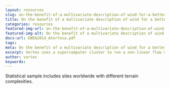 ```yaml
---
layout: resources
slug: on-the-benefit-of-a-multivariate-description-of-wind-for-a-better-long-term-extrapolation
title: On the benefit of a multivariate description of wind for a better long-term extrapolation
categories: resources
featured-img-url: on-the-benefit-of-a-multivariate-description-of-wind-for-a-better-long-term extrapolation.png
featured-img-alt: On the benefit of a multivariate description of wind for a better long-term extrapolation
docs-url: EWEA2014_Atortosa.pdf
tags:
meta: On the benefit of a multivariate description of wind for a better long-term extrapolation
excerpt: Vortex uses a supercomputer cluster to run a non-linear flow model (WRF) that scales large atmospheric patterns
author: vortex
keywords: 
---
```


Statistical sample includes sites worldwide with different terrain complexities.